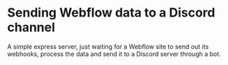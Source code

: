 # Sending Webflow data to a Discord channel
A simple express server, just waiting for a Webflow site to send out
its webhooks, process the data and send it to a Discord server through a bot.